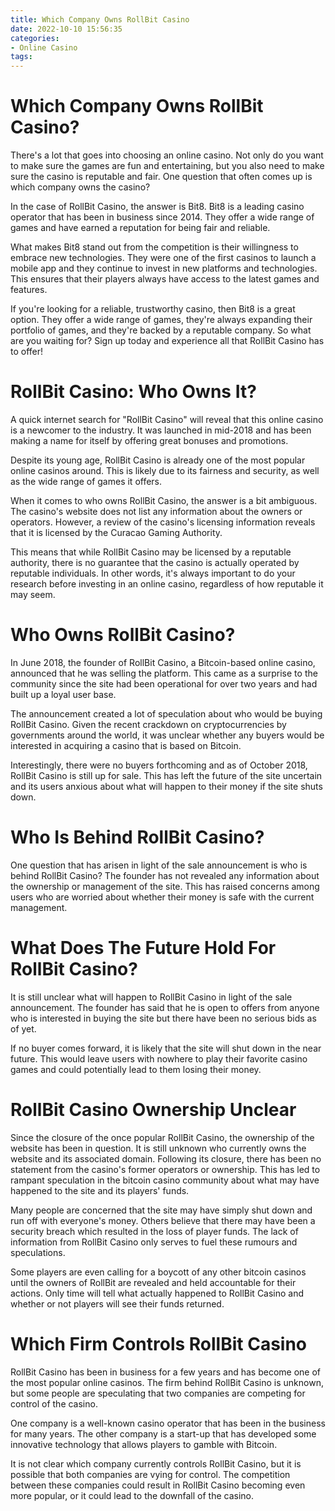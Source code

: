 ```yaml
---
title: Which Company Owns RollBit Casino
date: 2022-10-10 15:56:35
categories:
- Online Casino
tags:
---
```



#  Which Company Owns RollBit Casino?

There's a lot that goes into choosing an online casino. Not only do you want to make sure the games are fun and entertaining, but you also need to make sure the casino is reputable and fair. One question that often comes up is which company owns the casino?

In the case of RollBit Casino, the answer is Bit8. Bit8 is a leading casino operator that has been in business since 2014. They offer a wide range of games and have earned a reputation for being fair and reliable.

What makes Bit8 stand out from the competition is their willingness to embrace new technologies. They were one of the first casinos to launch a mobile app and they continue to invest in new platforms and technologies. This ensures that their players always have access to the latest games and features.

If you're looking for a reliable, trustworthy casino, then Bit8 is a great option. They offer a wide range of games, they're always expanding their portfolio of games, and they're backed by a reputable company. So what are you waiting for? Sign up today and experience all that RollBit Casino has to offer!

#  RollBit Casino: Who Owns It?

A quick internet search for "RollBit Casino" will reveal that this online casino is a newcomer to the industry. It was launched in mid-2018 and has been making a name for itself by offering great bonuses and promotions.

Despite its young age, RollBit Casino is already one of the most popular online casinos around. This is likely due to its fairness and security, as well as the wide range of games it offers.

When it comes to who owns RollBit Casino, the answer is a bit ambiguous. The casino's website does not list any information about the owners or operators. However, a review of the casino's licensing information reveals that it is licensed by the Curacao Gaming Authority.

This means that while RollBit Casino may be licensed by a reputable authority, there is no guarantee that the casino is actually operated by reputable individuals. In other words, it's always important to do your research before investing in an online casino, regardless of how reputable it may seem.

#  Who Owns RollBit Casino?

In June 2018, the founder of RollBit Casino, a Bitcoin-based online casino, announced that he was selling the platform. This came as a surprise to the community since the site had been operational for over two years and had built up a loyal user base.

The announcement created a lot of speculation about who would be buying RollBit Casino. Given the recent crackdown on cryptocurrencies by governments around the world, it was unclear whether any buyers would be interested in acquiring a casino that is based on Bitcoin.

Interestingly, there were no buyers forthcoming and as of October 2018, RollBit Casino is still up for sale. This has left the future of the site uncertain and its users anxious about what will happen to their money if the site shuts down.

# Who Is Behind RollBit Casino?

One question that has arisen in light of the sale announcement is who is behind RollBit Casino? The founder has not revealed any information about the ownership or management of the site. This has raised concerns among users who are worried about whether their money is safe with the current management.

# What Does The Future Hold For RollBit Casino?

It is still unclear what will happen to RollBit Casino in light of the sale announcement. The founder has said that he is open to offers from anyone who is interested in buying the site but there have been no serious bids as of yet.

If no buyer comes forward, it is likely that the site will shut down in the near future. This would leave users with nowhere to play their favorite casino games and could potentially lead to them losing their money.

#  RollBit Casino Ownership Unclear

Since the closure of the once popular RollBit Casino, the ownership of the website has been in question. It is still unknown who currently owns the website and its associated domain. Following its closure, there has been no statement from the casino's former operators or ownership. This has led to rampant speculation in the bitcoin casino community about what may have happened to the site and its players' funds.

Many people are concerned that the site may have simply shut down and run off with everyone's money. Others believe that there may have been a security breach which resulted in the loss of player funds. The lack of information from RollBit Casino only serves to fuel these rumours and speculations.

Some players are even calling for a boycott of any other bitcoin casinos until the owners of RollBit are revealed and held accountable for their actions. Only time will tell what actually happened to RollBit Casino and whether or not players will see their funds returned.

#  Which Firm Controls RollBit Casino

RollBit Casino has been in business for a few years and has become one of the most popular online casinos. The firm behind RollBit Casino is unknown, but some people are speculating that two companies are competing for control of the casino.

One company is a well-known casino operator that has been in the business for many years. The other company is a start-up that has developed some innovative technology that allows players to gamble with Bitcoin.

It is not clear which company currently controls RollBit Casino, but it is possible that both companies are vying for control. The competition between these companies could result in RollBit Casino becoming even more popular, or it could lead to the downfall of the casino.